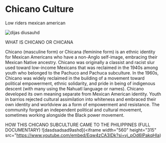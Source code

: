 # Chicano Culture
Low riders mexican american

![dijas diusauhd](https://i.pinimg.com/750x/ba/54/e9/ba54e9c25a865f99ee83f1db38167fd2.jpg)





WHAT IS CHICANO OR CHICANA




Chicano (masculine form) or Chicana (feminine form) is an ethnic identity for Mexican Americans who have a non-Anglo self-image, embracing their Mexican Native ancestry.  Chicano was originally a classist and racist slur used toward low-income Mexicans that was reclaimed in the 1940s among youth who belonged to the Pachuco and Pachuca subculture. In the 1960s, Chicano was widely reclaimed in the building of a movement toward political empowerment, ethnic solidarity, and pride in being of indigenous descent (with many using the Nahuatl language or names). Chicano developed its own meaning separate from Mexican American identity. Youth in barrios rejected cultural assimilation into whiteness and embraced their own identity and worldview as a form of empowerment and resistance. The community forged an independent political and cultural movement, sometimes working alongside the Black power movement.


 HOW THIS CHICANO SUBCULTURE CAME TO THE PHILIPPINES (FULL DOCUMENTARY)
![dasdsadsad9ashd](<iframe width="560" height="315" src="https://www.youtube.com/embed/Eqw4zCA3IDk?si=vj_pOd6IPakqHIa)
